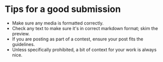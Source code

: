 <!-- This is the user help blurb shown for an original submission category -->

# Tips for a good submission

- Make sure any media is formatted correctly. 
- Check any text to make sure it's in correct markdown format; skim the preview.
- If you are posting as part of a contest, ensure your post fits the guidelines. 
- Unless specifically prohibited, a bit of context for your work is always nice. 


